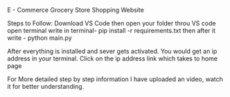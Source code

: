 E - Commerce
Grocery Store Shopping Website

Steps to Follow:
Download VS Code
then open your folder throu VS code
open terminal
write in terminal- pip install -r requirements.txt
then after it write - python main.py

After everything is installed and sever gets activated. You would get an ip address in your terminal.
Click on the ip address link which takes to home page

For More detailed step by step information I have uploaded an video, watch it for better understanding.
